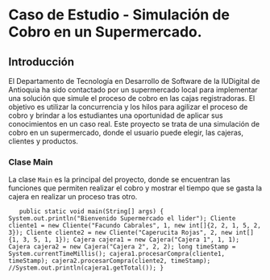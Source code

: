 # Caso de Estudio - Simulación de Cobro en un Supermercado.
## Introducción
El Departamento de Tecnología en Desarrollo de Software de la IUDigital de Antioquia ha sido contactado por un supermercado local para implementar una solución que simule el proceso de cobro en las cajas registradoras. El objetivo es utilizar la concurrencia y los hilos
para agilizar el proceso de cobro y brindar a los estudiantes una oportunidad de aplicar sus conocimientos en un caso real.
Este proyecto se trata de una simulación de cobro en un supermercado, donde el usuario puede elegir, las cajeras, clientes y productos.

### Clase Main
La clase `Main` es la principal del proyecto, donde se encuentran las funciones que permiten realizar el cobro y mostrar el tiempo que se gasta la cajera en realizar un proceso tras otro.


`    public static void main(String[] args) {
        System.out.println("Bienvenido Supermercado el lider");
        Cliente cliente1 = new Cliente("Facundo Cabrales", 1, new int[]{2, 2, 1, 5, 2, 3});
        Cliente cliente2 = new Cliente("Caperucita Rojas", 2, new int[]{1, 3, 5, 1, 1});
        Cajera cajera1 = new Cajera("Cajera 1", 1, 1);
        Cajera cajera2 = new Cajera("Cajera 2", 2, 2);
        long timeStamp = System.currentTimeMillis();
        cajera1.procesarCompra(cliente1, timeStamp);
        cajera2.procesarCompra(cliente2, timeStamp);
        //System.out.println(cajera1.getTotal());
    } `
